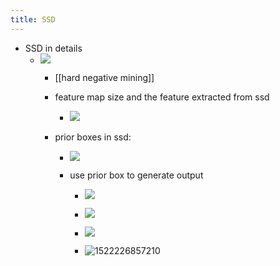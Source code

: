 ```yaml
---
title: SSD
---
```


- SSD in details
	 - ![](https://arleyzhang.github.io/articles/786f1ca3/1521723003643.png)
		 - [[hard negative mining]]

		 - feature map size and the feature extracted from ssd
			 - ![](../assets/zFhXTiQtQc.png)

		 - prior boxes in ssd:
			 - ![](../assets/R38wsk5b3W.png)

			 - use prior box to generate output 
				 - ![](https://arleyzhang.github.io/articles/786f1ca3/1522226439889.png)

				 - ![](https://arleyzhang.github.io/articles/786f1ca3/1522226581238.png)

				 - ![](https://arleyzhang.github.io/articles/786f1ca3/1522226756772.png)

				 - ![1522226857210](https://arleyzhang.github.io/articles/786f1ca3/1522226857210.png)
